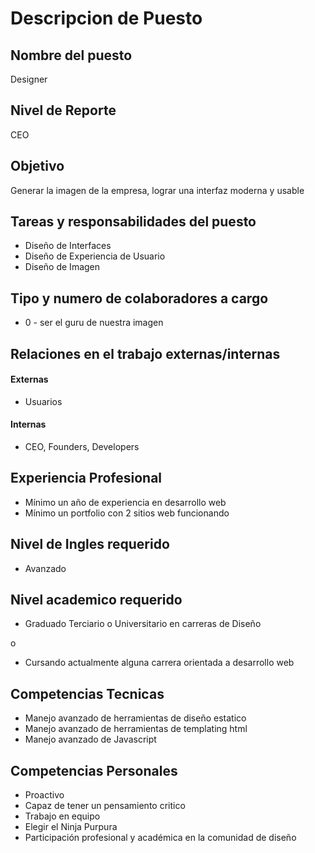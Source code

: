 # Descripcion de Puesto

## Nombre del puesto
Designer

## Nivel de Reporte
CEO

## Objetivo
Generar la imagen de la empresa, lograr una interfaz moderna y usable

## Tareas y responsabilidades del puesto
* Diseño de Interfaces
* Diseño de Experiencia de Usuario
* Diseño de Imagen

## Tipo y numero de colaboradores a cargo
* 0 - ser el guru de nuestra imagen

## Relaciones en el trabajo externas/internas
#### Externas
* Usuarios

#### Internas
* CEO, Founders, Developers

## Experiencia Profesional
* Mínimo un año de experiencia en desarrollo web
* Mínimo un portfolio con 2 sitios web funcionando

## Nivel de Ingles requerido
* Avanzado

## Nivel academico requerido
* Graduado Terciario o Universitario en carreras de Diseño

o

* Cursando actualmente alguna carrera orientada a desarrollo web

## Competencias Tecnicas
* Manejo avanzado de herramientas de diseño estatico
* Manejo avanzado de herramientas de templating html
* Manejo avanzado de Javascript

## Competencias Personales
* Proactivo
* Capaz de tener un pensamiento critico
* Trabajo en equipo
* Elegir el Ninja Purpura
* Participación profesional y académica en la comunidad de diseño
